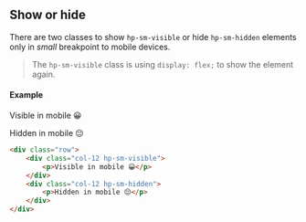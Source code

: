 ## Show or hide

There are two classes to show `hp-sm-visible` or hide `hp-sm-hidden` elements only in *small* breakpoint to mobile devices.

> The `hp-sm-visible` class is using `display: flex;` to show the element again.

#### Example

<div class="doc-example [ hp-text-center hp-text-color-white-1 ]">
    <div class="row">
        <div class="col-12 [ hp-background-color-green-1 hp-sm-visible ]">
            <p class="[ hp-bold hp-text-uppercase ]">Visible in mobile 😀</p>
        </div>
        <div class="col-12 [ hp-background-color-green-2 hp-sm-hidden ]">
            <p class="[ hp-bold hp-text-uppercase ]">Hidden in mobile 😔</p>
        </div>
    </div>
</div>

```html
<div class="row">
    <div class="col-12 hp-sm-visible">
        <p>Visible in mobile 😀</p>
    </div>
    <div class="col-12 hp-sm-hidden">
        <p>Hidden in mobile 😔</p>
    </div>
</div>
```
